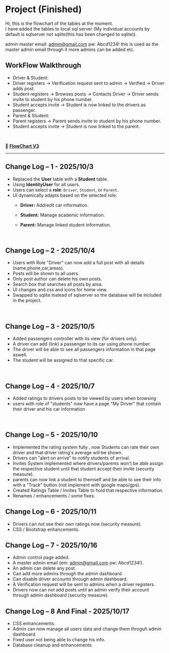 # Project (Finished)

Hi, this is the flowchart of the tables at the moment. <br> I have added the tables to local sql server (My individual accounts by default is sqlserver not sqlite(this has been changed to sqlite)). <br>

admin master email: admin@gmail.com
pw: Abcd1234!
this is used as the master admin email through it more admins can be added etc.
<br>
## WorkFlow Walkthrough
- Driver & Student:
- Driver registers -> Verification request sent to admin -> Verified ->  Driver adds post.
- Student registers -> Browses posts -> Contacts Driver -> Driver sends invite to student by his phone number.
- Student accepts invite -> Student is now linked to the drivers as passenger.
- Parent & Student:
- Parent registers -> Parent sends invite to student by his phone number.
- Student accepts invite -> Student is now linked to the parent.


<br>

📄 **[FlowChart V3](https://drive.google.com/file/d/1hsIjJOVzErfqHllzKjKEcuNCurKqNMnz/view?usp=drive_link)**



---


## Change Log – 1 - 2025/10/3

- Replaced the **User** table with a **Student** table.  
- Using **IdentityUser** for all users.  
- Users can select a **role**: `Driver`, `Student`, or `Parent`.  
- UI dynamically adapts based on the selected role:  
  - **Driver:** Add/edit car information.  
  - **Student:** Manage academic information.  
  - **Parent:** Manage linked student information.
 
    <br>
    
## Change Log – 2 - 2025/10/4
- Users with Role "Driver" can now add a full post with all details (name,phone,car,areas).
- Posts will be shown to all users.
- Only post author can delete his own posts.
- Search box that searches all posts by area.
- UI changes and css and icons for home view.
- Swapped to sqlite instead of sqlserver so the database will be included in the project.
<br>

## Change Log – 3 - 2025/10/5
- Added passengers controller with its view (for drivers only).
- A driver can add (link) a passenger to its car using phone number.
- The driver will be able to see all passengers information in that page aswell.
- The student will be assigned to that specific car.

<br>

## Change Log – 4 - 2025/10/7
- Added ratings to drivers posts to be viewed by users when browsing
- users with role of "students" now have a page "My Driver" that contain their driver and his car information
<br>

## Change Log – 5 - 2025/10/10
- Implemented the rating system fully , now Students can rate their own driver and that driver rating's average will be shown.
- Drivers can "alert on arrive" to notify students of arrival.
- Invites System implemented where drivers/parents won't be able assign
the respective student until that student accept their invite (security measure).
- parents can now link a student to themself and be able to see their info with a "Track" button (not implement with google maps/gps).
- Created Ratings Table / Invites Table to hold that respective information.
- Renames / enhancements / some fixes.

## Change Log – 6 - 2025/10/11
- Drivers can not see their own ratings now (security measure).
- CSS / Bootstrap enhancements.


## Change Log – 7 - 2025/10/16
- Admin control page added.
- A master admin email (em: admin@gmail.com pw: Abcd1234!).
- An admin can delete any post.
- Can add more admins through the admin dashboard.
- Can disable driver accounts through admin dashboard.
- A Verification request will be sent to admins when a driver registers.
- Drivers now can not add posts until an admin verify their account through admin dashboard (security measure).


## Change Log – 8 And Final - 2025/10/17
- CSS enhancements.
- Admin can now manage all users data and change them throguh admin dashboard.
- Fixed user not being able to change his info.
- Database cleanup and enhancements
